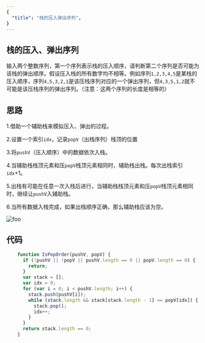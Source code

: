 ```yaml
---
{
  "title": "栈的压入弹出序列",
}
---
```



## 栈的压入、弹出序列
输入两个整数序列，第一个序列表示栈的压入顺序，请判断第二个序列是否可能为该栈的弹出顺序。假设压入栈的所有数字均不相等。例如序列`1,2,3,4,5`是某栈的压入顺序，序列`4,5,3,2,1`是该压栈序列对应的一个弹出序列，但`4,3,5,1,2`就不可能是该压栈序列的弹出序列。（注意：这两个序列的长度是相等的）

## 思路

1.借助一个辅助栈来模拟压入、弹出的过程。

2.设置一个索引`idx`，记录`popV`（出栈序列）栈顶的位置

3.将`pushV`（压入顺序）中的数据依次入栈。

4.当辅助栈栈顶元素和压`popV`栈顶元素相同时，辅助栈出栈。每次出栈索引`idx`+1。

5.出栈有可能在任意一次入栈后进行，当辅助栈栈顶元素和压`popV`栈顶元素相同时，继续让`pushV`入辅助栈。

6.当所有数据入栈完成，如果出栈顺序正确，那么辅助栈应该为空。



<img src="/栈的压入弹出序列.png" alt="foo">

## 代码

```js
    function IsPopOrder(pushV, popV) {
      if (!pushV || !popV || pushV.length == 0 || popV.length == 0) {
        return;
      }
      var stack = [];
      var idx = 0;
      for (var i = 0; i < pushV.length; i++) {
        stack.push(pushV[i]);
        while (stack.length && stack[stack.length - 1] == popV[idx]) {
          stack.pop();
          idx++;
        }
      }
      return stack.length == 0;
    }

```